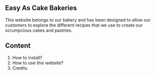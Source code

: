 ## Easy As Cake Bakeries

This website belongs to our bakery and has been designed to allow our customers to explore the different recipes that we use to create our scrumpcious cakes and pastries.

## Content
1. How to install?
2. How to use this website?
3. Credits.
